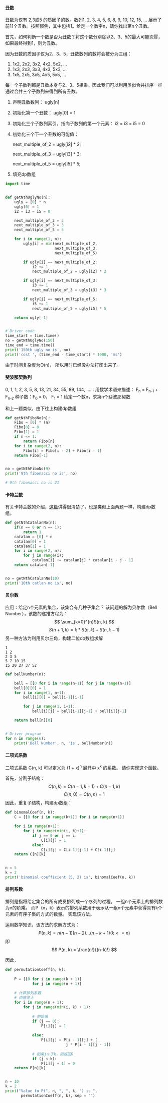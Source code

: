 #### 丑数

丑数为仅有 2,3或5 的质因子的数。数列1, 2, 3, 4, 5, 6, 8, 9, 10, 12, 15, ... 展示了前11个丑数。按照惯例，其中包括1。给定一个数字n，请你找出第n个丑数。

首先，如何判断一个数是否为丑数？将这个数分别除以2、3、5的最大可能次幂，如果最终得到1，则为丑数。

因为丑数的质因子仅为2、3、5，丑数数列的数将会被分为三组：

1. 1x2, 2x2, 3x2, 4x2, 5x2, ...
2. 1x3, 2x3, 3x3, 4x3, 5x3, ...
3. 1x5, 2x5, 3x5, 4x5, 5x5, ...

每一个子数列都是丑数本身与2、3、5相乘。因此我们可以利用类似合并排序一样通过合并三个子数列来得到所有丑数。

1. 声明丑数数列： ugly[n]

2. 初始化第一个丑数： ugly[0] = 1

3. 初始化三个子数列索引，指向子数列的第一个元素： i2 = i3 = i5 = 0

4. 初始化三个下一个丑数的可能值：

   next_multiple_of_2 = ugly[i2] * 2;

   next_multiple_of_3 = ugly[i3] * 3;

   next_multiple_of_5 = ugly[i5] * 5;

5. 填充dp数组

```python
import time


def getNthUglyNo(n):
    ugly = [0] * n
    ugly[0] = 1
    i2 = i3 = i5 = 0

    next_multiple_of_2 = 2
    next_multiple_of_3 = 3
    next_multiple_of_5 = 5

    for i in range(1, n):
        ugly[i] = min(next_multiple_of_2,
                      next_multiple_of_3,
                      next_multiple_of_5)

        if ugly[i] == next_multiple_of_2:
            i2 += 1
            next_multiple_of_2 = ugly[i2] * 2

        if ugly[i] == next_multiple_of_3:
            i3 += 1
            next_multiple_of_3 = ugly[i3] * 3

        if ugly[i] == next_multiple_of_5:
            i5 += 1
            next_multiple_of_5 = ugly[i5] * 5

    return ugly[-1]


# Driver code
time_start = time.time()
no = getNthUglyNo(150)
time_end = time.time()
print('150th ugly no is', no)
print('cost ', (time_end - time_start) * 1000, 'ms')

```

由于时间复杂度为O(n)， 所以用时已经没办法打印出来了。

#### 斐波那契数列
0, 1, 1, 2, 3, 5, 8, 13, 21, 34, 55, 89, 144, ......
用数学术语来描述：
F<sub>n</sub> = F<sub>n-1</sub> + F<sub>n-2</sub>
种子数：F<sub>0</sub> = 0， F<sub>1</sub> = 1
给定一个数n，求第n个斐波那契数

和上一题类似，由下往上构建dp数组
```python
def getNthFiboNo(n):
    Fibo = [0] * (n)
    Fibo[0] = 0
    Fibo[1] = 1
    if n <= 1:
        return Fibo[n]
    for i in range(2, n):
        Fibo[i] = Fibo[i - 2] + Fibo[i - 1]
    return Fibo[-1]


no = getNthFiboNo(9)
print('9th fibonacci no is', no)

# 9th fibonacci no is 21
```

#### 卡特兰数
有关卡特兰数的介绍，[这篇](https://segmentfault.com/a/1190000021666634)讲得很清楚了，也是类似上面两题一样，构建dp数组。
```python
def getNthCatalanNo(n):
    if(n == 0 or n == 1):
        return 1
    catalan = [0] * n
    catalan[0] = 1
    catalan[1] = 1
    for i in range(2, n):
        for j in range(i):
            catalan[i] += catalan[j] * catalan[i - j - 1]
    return catalan[-1]


no = getNthCatalanNo(10)
print('10th catlan no is', no)

```

#### 贝尔数
应用：给定n个元素的集合，该集合有几种子集合？
该问题的解为贝尔数（Bell Number），该数的递推方程为：
$$
\sum_{k=0}^{n}S(n, k)
$$
$$
S(n+1, k) = k*S(n, k) + S(n, k-1)
$$
另一种方法为利用贝尔三角，构建二位dp数组求解
```
1
1 2
2 3 5
5 7 10 15
15 20 27 37 52
```
```python
def bellNumber(n):

    bell = [[0 for i in range(n+1)] for j in range(n+1)]
    bell[0][0] = 1
    for i in range(1, n+1):
        bell[i][0] = bell[i-1][i-1]

        for j in range(1, i+1):
            bell[i][j] = bell[i-1][j-1] + bell[i][j-1]

    return bell[n][0]


# Driver program
for n in range(6):
    print('Bell Number', n, 'is', bellNumber(n))

```

#### 二项式系数
二项式系数 C(n, k) 可以定义为 (1 + x)<sup>n</sup> 展开中  x<sup>k</sup> 的系数。
请你实现这个函数。

首先，分割子结构：
$$
C(n, k) = C(n-1, k-1) + C(n-1, k)
$$
$$
C(n, 0) = C(n, n) = 1
$$
因此，重复子结构，构建dp数组：
```python
def binomalCoef(n, k):
    C = [[0 for i in range(k+1)] for i in range(n+1)]

    for i in range(n+1):
        for j in range(min(i, k)+1):
            if j == 0 or j == i:
                C[i][j] = 1
            else:
                C[i][j] = C[i-1][j-1] + C[i-1][j]
    return C[n][k]


n = 5
k = 2
print('binomial coefficient (5, 2) is', binomalCoef(n, k))

```

#### 排列系数
排列是指将给定集合的所有成员排列成一个序列的过程。 一组n个元素上的排列数为n的阶乘。
而P（n，k）表示的排列系数用于表示从一组n个元素中获得具有k个元素的有序子集的方式的数量。
实现该方法。

运用数学知识，该方法的求解方式为：
$$
P(n, k) = n(n-1)(n-2)...(n-k+1) (k <= n)
$$
即
$$
P(n, k) = \frac{n!}{(n-k)!}
$$

因此，
```python
def permutationCoeff(n, k): 
  
    P = [[0 for i in range(k + 1)]  
            for j in range(n + 1)] 
  
    # 计算排列系数
    # 由底至上 
    for i in range(n + 1): 
        for j in range(min(i, k) + 1): 
  
            # 初始值
            if (j == 0): 
                P[i][j] = 1
   
            else: 
                P[i][j] = P[i - 1][j] + ( 
                           j * P[i - 1][j - 1]) 
  
            # 如果j小于k，则返回0
            if (j < k): 
                P[i][j + 1] = 0
    return P[n][k]


n = 10
k = 2
print("Value fo P(", n, ", ", k, ") is ", 
       permutationCoeff(n, k), sep = "")

```